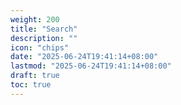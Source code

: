 ```yaml
---
weight: 200
title: "Search"
description: ""
icon: "chips"
date: "2025-06-24T19:41:14+08:00"
lastmod: "2025-06-24T19:41:14+08:00"
draft: true
toc: true
---
```

